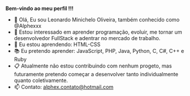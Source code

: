 <strong>Bem-vindo ao meu perfil !!!</strong>

- 👋 Olá, Eu sou Leonardo Minichelo Oliveira, também conhecido como @Alphexxx
- 👀 Estou interessado em aprender programação, evoluir, me tornar um desenvolvedor FullStack e adentrar no mercado de trabalho.
- 📖 Eu estou aprendendo: HTML-CSS
- 📚 Eu pretendo aprender: JavaScript, PHP, Java, Python, C, C#, C++ e Ruby
- 📋 Atualmente não estou contribuindo com nenhum progeto, mas futuramente pretendo começar a desenvolver tanto individualmente quanto coletivamente.
- 📫 Contato: alphex.contato@hotmail.com 
